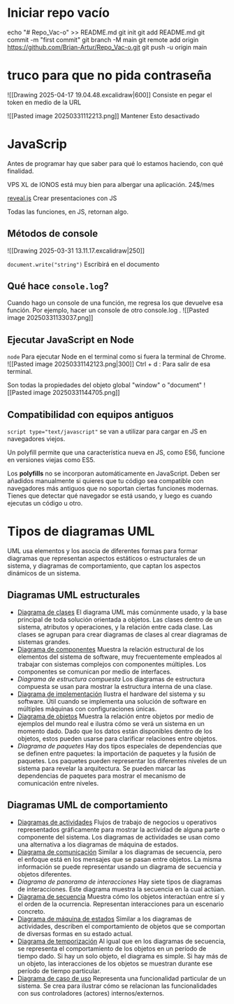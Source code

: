# Iniciar repo vacío
echo "# Repo_Vac-o" >> README.md
git init
git add README.md
git commit -m "first commit"
git branch -M main
git remote add origin https://github.com/Brian-Artur/Repo_Vac-o.git
git push -u origin main

# truco para que no pida contraseña
![[Drawing 2025-04-17 19.04.48.excalidraw|600]]
Consiste en pegar el token en medio de la URL

![[Pasted image 20250331112213.png]]
Mantener Esto desactivado

# JavaScrip

Antes de programar hay que saber para qué lo estamos haciendo, con qué finalidad.

VPS XL de IONOS está muy bien para albergar una aplicación. 24$/mes

[reveal.js](https://revealjs.com/) Crear presentaciones con JS

Todas las funciones, en JS, retornan algo.
## Métodos de console
![[Drawing 2025-03-31 13.11.17.excalidraw|250]]

`document.write("string")` Escribirá en el documento
## Qué hace `console.log`?
Cuando hago un console de una función, me regresa los que devuelve esa función. Por ejemplo, hacer un console de otro console.log .
![[Pasted image 20250331133037.png]]
## Ejecutar JavaScript en Node
`node` Para ejecutar Node en el terminal como si fuera la terminal de Chrome.
![[Pasted image 20250331142123.png|300]]
Ctrl + d : Para salir de esa terminal.

Son todas la propiedades del objeto global "window" o "document"
![[Pasted image 20250331144705.png]]
## Compatibilidad con equipos antiguos
`script type="text/javascript"` se van a utilizar para cargar en JS en navegadores viejos.

Un polyfill permite que una característica nueva en JS, como ES6, funcione en versiones viejas como ES5.

Los **polyfills** no se incorporan automáticamente en JavaScript. Deben ser añadidos manualmente si quieres que tu código sea compatible con navegadores más antiguos que no soportan ciertas funciones modernas.
Tienes que detectar qué navegador se está usando, y luego es cuando ejecutas un código u otro.
# Tipos de diagramas UML
UML usa elementos y los asocia de diferentes formas para formar diagramas que representan aspectos estáticos o estructurales de un sistema, y diagramas de comportamiento, que captan los aspectos dinámicos de un sistema.

## Diagramas UML estructurales

- [Diagrama de clases](https://www.lucidchart.com/pages/es/tutorial-de-diagrama-de-clases-uml) El diagrama UML más comúnmente usado, y la base principal de toda solución orientada a objetos. Las clases dentro de un sistema, atributos y operaciones, y la relación entre cada clase. Las clases se agrupan para crear diagramas de clases al crear diagramas de sistemas grandes.
- [Diagrama de componentes](https://www.lucidchart.com/pages/uml-component-diagram) Muestra la relación estructural de los elementos del sistema de software, muy frecuentemente empleados al trabajar con sistemas complejos con componentes múltiples. Los componentes se comunican por medio de interfaces.
- *Diagrama de estructura compuesta* Los diagramas de estructura compuesta se usan para mostrar la estructura interna de una clase.
- [Diagrama de implementación](https://www.lucidchart.com/pages/es/tutorial-de-diagramas-de-despliegue) Ilustra el hardware del sistema y su software. Útil cuando se implementa una solución de software en múltiples máquinas con configuraciones únicas.
- [Diagrama de objetos](https://www.lucidchart.com/pages/es/diagrama-de-objetos-uml) Muestra la relación entre objetos por medio de ejemplos del mundo real e ilustra cómo se verá un sistema en un momento dado. Dado que los datos están disponibles dentro de los objetos, estos pueden usarse para clarificar relaciones entre objetos.
- *Diagrama de paquetes* Hay dos tipos especiales de dependencias que se definen entre paquetes: la importación de paquetes y la fusión de paquetes. Los paquetes pueden representar los diferentes niveles de un sistema para revelar la arquitectura. Se pueden marcar las dependencias de paquetes para mostrar el mecanismo de comunicación entre niveles.

## Diagramas UML de comportamiento

- [Diagramas de actividades](https://www.lucidchart.com/pages/es/tutorial-diagrama-de-actividades-uml) Flujos de trabajo de negocios u operativos representados gráficamente para mostrar la actividad de alguna parte o componente del sistema. Los diagramas de actividades se usan como una alternativa a los diagramas de máquina de estados.
- [Diagrama de comunicación](https://www.lucidchart.com/pages/uml-communication-diagram) Similar a los diagramas de secuencia, pero el enfoque está en los mensajes que se pasan entre objetos. La misma información se puede representar usando un diagrama de secuencia y objetos diferentes.
-  *Diagrama de panorama de interacciones* Hay siete tipos de diagramas de interacciones. Este diagrama muestra la secuencia en la cual actúan.
- [Diagrama de secuencia](https://www.lucidchart.com/pages/es/diagrama-de-secuencia) Muestra cómo los objetos interactúan entre sí y el orden de la ocurrencia. Representan interacciones para un escenario concreto.
- [Diagrama de máquina de estados](https://www.lucidchart.com/pages/es/diagrama-de-maquina-de-estados) Similar a los diagramas de actividades, describen el comportamiento de objetos que se comportan de diversas formas en su estado actual.
- [Diagrama de temporización](https://www.lucidchart.com/pages/uml-timing-diagram) Al igual que en los diagramas de secuencia, se representa el comportamiento de los objetos en un período de tiempo dado. Si hay un solo objeto, el diagrama es simple. Si hay más de un objeto, las interacciones de los objetos se muestran durante ese período de tiempo particular.
- [Diagrama de caso de uso](https://www.lucidchart.com/pages/uml-use-case-diagram) Representa una funcionalidad particular de un sistema. Se crea para ilustrar cómo se relacionan las funcionalidades con sus controladores (actores) internos/externos.